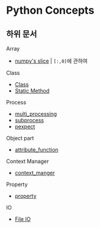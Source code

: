 # Python Concepts

## 하위 문서

Array
- [numpy's slice](concept/Array/numpy_slice.md)     |  `[:,0]`에 관하여

Class
- [Class](concept/Class/Class.md)
- [Static Method](concept/Class/static_method.md)

Process
- [multi_processing](concept/process/Multiprocessing/multiprocessing.md)
- [subprocess](concept/process/subprocess/subprocess.md)
- [pexpect](concept/process/pexpect/pexpect.md)

Object part   
- [attribute_function](concept/Object/attribute_function.md)   

Context Manager
- [context_manger](concept/Context_Manager/Context%20Manager.md)

Property
- [property](concept/Property/property.md)

IO
- [File IO](concept/IO/File_IO.md)   